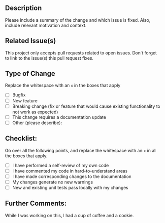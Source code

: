 ## Description
Please include a summary of the change and which issue is fixed. Also, include relevant motivation and context.

## Related Issue(s)
This project only accepts pull requests related to open issues. Don't forget to link to the issue(s) this pull request fixes.

## Type of Change
Replace the whitespace with an `x` in the boxes that apply

- [ ] Bugfix
- [ ] New feature
- [ ] Breaking change (fix or feature that would cause existing functionality to not work as expected)
- [ ] This change requires a documentation update
- [ ] Other (please describe):

## Checklist:
Go over all the following points, and replace the whitespace with an `x` in all the boxes that apply.

- [ ] I have performed a self-review of my own code
- [ ] I have commented my code in hard-to-understand areas
- [ ] I have made corresponding changes to the documentation
- [ ] My changes generate no new warnings
- [ ] New and existing unit tests pass locally with my changes

## Further Comments:
While I was working on this, I had a cup of coffee and a cookie.